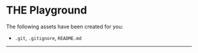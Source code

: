 # THE Playground

The following assets have been created for you:

- `.git`, `.gitignore`, `README.md`

---
